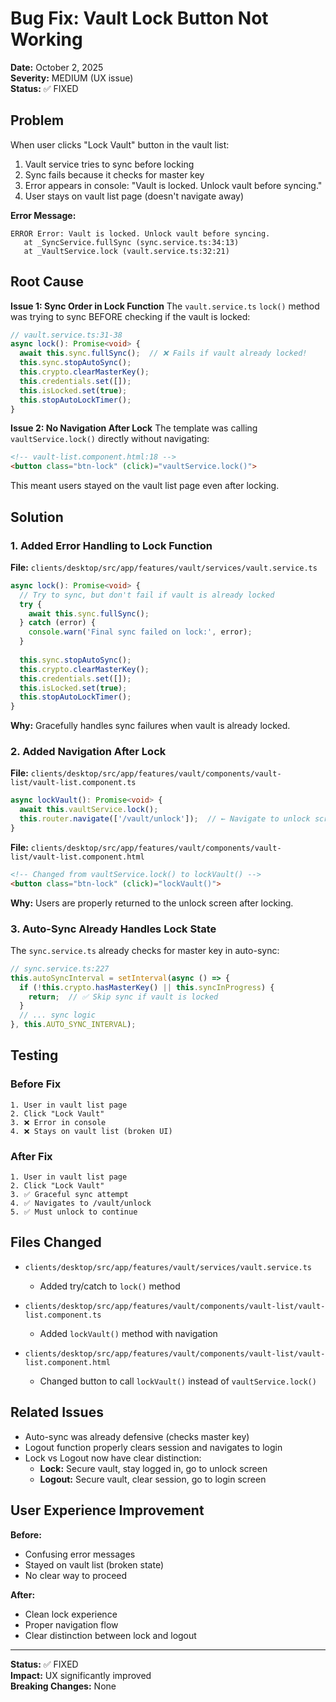 # Bug Fix: Vault Lock Button Not Working

**Date:** October 2, 2025  
**Severity:** MEDIUM (UX issue)  
**Status:** ✅ FIXED

## Problem

When user clicks "Lock Vault" button in the vault list:
1. Vault service tries to sync before locking
2. Sync fails because it checks for master key
3. Error appears in console: "Vault is locked. Unlock vault before syncing."
4. User stays on vault list page (doesn't navigate away)

**Error Message:**
```
ERROR Error: Vault is locked. Unlock vault before syncing.
   at _SyncService.fullSync (sync.service.ts:34:13)
   at _VaultService.lock (vault.service.ts:32:21)
```

## Root Cause

**Issue 1: Sync Order in Lock Function**
The `vault.service.ts` `lock()` method was trying to sync BEFORE checking if the vault is locked:

```typescript
// vault.service.ts:31-38
async lock(): Promise<void> {
  await this.sync.fullSync();  // ❌ Fails if vault already locked!
  this.sync.stopAutoSync();
  this.crypto.clearMasterKey();
  this.credentials.set([]);
  this.isLocked.set(true);
  this.stopAutoLockTimer();
}
```

**Issue 2: No Navigation After Lock**
The template was calling `vaultService.lock()` directly without navigating:

```html
<!-- vault-list.component.html:18 -->
<button class="btn-lock" (click)="vaultService.lock()">
```

This meant users stayed on the vault list page even after locking.

## Solution

### 1. Added Error Handling to Lock Function

**File:** `clients/desktop/src/app/features/vault/services/vault.service.ts`

```typescript
async lock(): Promise<void> {
  // Try to sync, but don't fail if vault is already locked
  try {
    await this.sync.fullSync();
  } catch (error) {
    console.warn('Final sync failed on lock:', error);
  }
  
  this.sync.stopAutoSync();
  this.crypto.clearMasterKey();
  this.credentials.set([]);
  this.isLocked.set(true);
  this.stopAutoLockTimer();
}
```

**Why:** Gracefully handles sync failures when vault is already locked.

### 2. Added Navigation After Lock

**File:** `clients/desktop/src/app/features/vault/components/vault-list/vault-list.component.ts`

```typescript
async lockVault(): Promise<void> {
  await this.vaultService.lock();
  this.router.navigate(['/vault/unlock']);  // ← Navigate to unlock screen
}
```

**File:** `clients/desktop/src/app/features/vault/components/vault-list/vault-list.component.html`

```html
<!-- Changed from vaultService.lock() to lockVault() -->
<button class="btn-lock" (click)="lockVault()">
```

**Why:** Users are properly returned to the unlock screen after locking.

### 3. Auto-Sync Already Handles Lock State

The `sync.service.ts` already checks for master key in auto-sync:

```typescript
// sync.service.ts:227
this.autoSyncInterval = setInterval(async () => {
  if (!this.crypto.hasMasterKey() || this.syncInProgress) {
    return;  // ✅ Skip sync if vault is locked
  }
  // ... sync logic
}, this.AUTO_SYNC_INTERVAL);
```

## Testing

### Before Fix
```
1. User in vault list page
2. Click "Lock Vault"
3. ❌ Error in console
4. ❌ Stays on vault list (broken UI)
```

### After Fix
```
1. User in vault list page
2. Click "Lock Vault"
3. ✅ Graceful sync attempt
4. ✅ Navigates to /vault/unlock
5. ✅ Must unlock to continue
```

## Files Changed

- `clients/desktop/src/app/features/vault/services/vault.service.ts`
  - Added try/catch to `lock()` method
  
- `clients/desktop/src/app/features/vault/components/vault-list/vault-list.component.ts`
  - Added `lockVault()` method with navigation
  
- `clients/desktop/src/app/features/vault/components/vault-list/vault-list.component.html`
  - Changed button to call `lockVault()` instead of `vaultService.lock()`

## Related Issues

- Auto-sync was already defensive (checks master key)
- Logout function properly clears session and navigates to login
- Lock vs Logout now have clear distinction:
  - **Lock:** Secure vault, stay logged in, go to unlock screen
  - **Logout:** Secure vault, clear session, go to login screen

## User Experience Improvement

**Before:**
- Confusing error messages
- Stayed on vault list (broken state)
- No clear way to proceed

**After:**
- Clean lock experience
- Proper navigation flow
- Clear distinction between lock and logout

---

**Status:** ✅ FIXED  
**Impact:** UX significantly improved  
**Breaking Changes:** None
